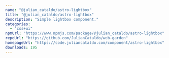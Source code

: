 ```yaml
---
name: "@julian_cataldo/astro-lightbox"
title: "@julian_cataldo/astro-lightbox"
description: "Simple lightbox component."
categories:
  - "css+ui"
npmUrl: "https://www.npmjs.com/package/@julian_cataldo/astro-lightbox"
repoUrl: "https://github.com/JulianCataldo/web-garden"
homepageUrl: "https://code.juliancataldo.com/component/astro-lightbox"
downloads: 195
---
```

